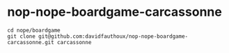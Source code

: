 # nop-nope-boardgame-carcassonne

	cd nope/boardgame
	git clone git@github.com:davidfauthoux/nop-nope-boardgame-carcassonne.git carcassonne